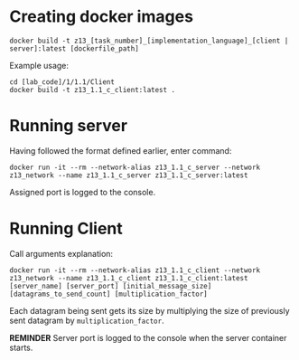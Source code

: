 # Creating docker images
```
docker build -t z13_[task_number]_[implementation_language]_[client | server]:latest [dockerfile_path]
```

Example usage:
```
cd [lab_code]/1/1.1/Client
docker build -t z13_1.1_c_client:latest .
```
# Running server
Having followed the format defined earlier, enter command:
```
docker run -it --rm --network-alias z13_1.1_c_server --network z13_network --name z13_1.1_c_server z13_1.1_c_server:latest
```

Assigned port is logged to the console.
# Running Client
Call arguments explanation:
```
docker run -it --rm --network-alias z13_1.1_c_client --network z13_network --name z13_1.1_c_client z13_1.1_c_client:latest [server_name] [server_port] [initial_message_size] [datagrams_to_send_count] [multiplication_factor]
```

Each datagram being sent gets its size by multiplying the size of previously sent datagram by ```multiplication_factor```.

**REMINDER** Server port is logged to the console when the server container starts.